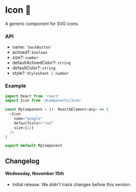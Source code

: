 # Icon 💠

A generic component for SVG icons.

### API
* name: `'backButton'`
* actived?: `boolean`
* size?: `number`
* defaultActivedColor?: `string`
* defaultColor?: `string`
* style?: `Stylesheet | number`

### Example
```js
import React from 'react'
import Icon from '@components/Icon'

const MyComponent = (): React$Element<any> => (
  <Icon
    name="google"
    defaultColor="red"
    size={22}
  />
)

export default MyComponent
```

## Changelog
#### Wednesday, November 15th
- Initial release. We didn't track changes before this version.
